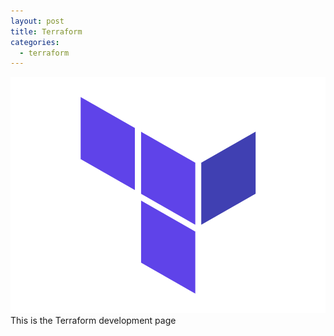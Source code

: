 ```yaml
---
layout: post
title: Terraform
categories:
  - terraform
---
```


![Terraform image](/images/terraform.png)
This is the Terraform development page
